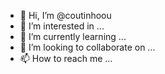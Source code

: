 - 👋 Hi, I’m @coutinhoou
- 👀 I’m interested in ...
- 🌱 I’m currently learning ...
- 💞️ I’m looking to collaborate on ...
- 📫 How to reach me ...

<!---
coutinhoou/coutinhoou is a ✨ special ✨ repository because its `README.md` (this file) appears on your GitHub profile.
You can click the Preview link to take a look at your changes.
--->
